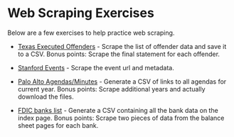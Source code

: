 # Web Scraping Exercises

Below are a few exercises to help practice web scraping.

-   [Texas Executed Offenders](https://www.tdcj.texas.gov/death_row/dr_executed_offenders.html) - Scrape the list of offender data and save it to a CSV. Bonus points: Scrape the final statement for each offender.

-   [Stanford Events](https://events.stanford.edu/) - Scrape the event url and metadata.

-   [Palo Alto Agendas/Minutes](https://www.cityofpaloalto.org/gov/depts/clk/agendas.asp) - Generate a CSV of links to all agendas for current year. Bonus points: Scrape additional years and actually download the files.

-   [FDIC banks list](https://www.fdic.gov/bank/individual/failed/banklist.html) - Generate a CSV containing all the bank data on the index page. Bonus points: Scrape two pieces of data from the balance sheet pages for each bank.
